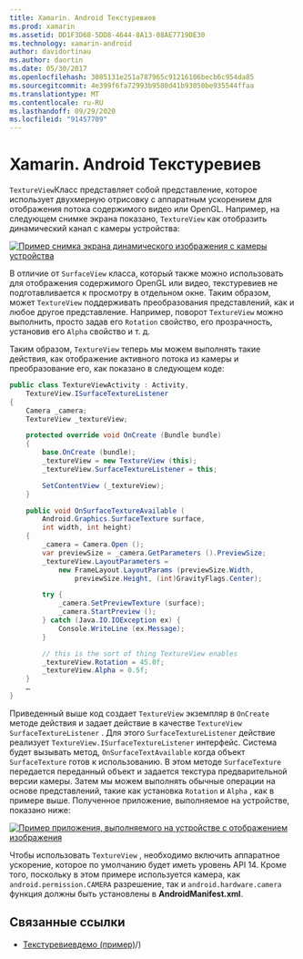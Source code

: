 ```yaml
---
title: Xamarin. Android Текстуревиев
ms.prod: xamarin
ms.assetid: DD1F3D68-5DD8-4644-8A13-08AE7719DE30
ms.technology: xamarin-android
author: davidortinau
ms.author: daortin
ms.date: 05/30/2017
ms.openlocfilehash: 3085131e251a787965c91216106becb6c954da85
ms.sourcegitcommit: 4e399f6fa72993b9580d41b93050be935544ffaa
ms.translationtype: MT
ms.contentlocale: ru-RU
ms.lasthandoff: 09/29/2020
ms.locfileid: "91457709"
---
```

# <a name="xamarinandroid-textureview"></a>Xamarin. Android Текстуревиев

`TextureView`Класс представляет собой представление, которое использует двухмерную отрисовку с аппаратным ускорением для отображения потока содержимого видео или OpenGL. Например, на следующем снимке экрана показано, `TextureView` как отобразить динамический канал с камеры устройства:

[![Пример снимка экрана динамического изображения с камеры устройства](texture-view-images/22-textureviewcamera.png)](texture-view-images/22-textureviewcamera.png#lightbox)

В отличие от `SurfaceView` класса, который также можно использовать для отображения содержимого OpenGL или видео, текстуревиев не подготавливается к просмотру в отдельном окне.
Таким образом, может `TextureView` поддерживать преобразования представлений, как и любое другое представление. Например, поворот `TextureView` можно выполнить, просто задав его `Rotation` свойство, его прозрачность, установив его `Alpha` свойство и т. д.

Таким образом, `TextureView` теперь мы можем выполнять такие действия, как отображение активного потока из камеры и преобразование его, как показано в следующем коде:

```csharp
public class TextureViewActivity : Activity,
    TextureView.ISurfaceTextureListener
{
    Camera _camera;
    TextureView _textureView;

    protected override void OnCreate (Bundle bundle)
    {
        base.OnCreate (bundle);
        _textureView = new TextureView (this);
        _textureView.SurfaceTextureListener = this;

        SetContentView (_textureView);
    }

    public void OnSurfaceTextureAvailable (
        Android.Graphics.SurfaceTexture surface,
        int width, int height)
    {
        _camera = Camera.Open ();
        var previewSize = _camera.GetParameters ().PreviewSize;
        _textureView.LayoutParameters =
            new FrameLayout.LayoutParams (previewSize.Width,
                previewSize.Height, (int)GravityFlags.Center);

        try {
            _camera.SetPreviewTexture (surface);
            _camera.StartPreview ();
        } catch (Java.IO.IOException ex) {
            Console.WriteLine (ex.Message);
        }

        // this is the sort of thing TextureView enables
        _textureView.Rotation = 45.0f;
        _textureView.Alpha = 0.5f;
    }
    …
}
```

Приведенный выше код создает `TextureView` экземпляр в `OnCreate` методе действия и задает действие в качестве `TextureView` `SurfaceTextureListener` . Для этого `SurfaceTextureListener` действие реализует `TextureView.ISurfaceTextureListener` интерфейс. Система будет вызывать метод, `OnSurfaceTextAvailable` когда объект `SurfaceTexture` готов к использованию. В этом методе `SurfaceTexture` передается переданный объект и задается текстура предварительной версии камеры. Затем мы можем выполнять обычные операции на основе представлений, такие как установка `Rotation` и `Alpha` , как в примере выше. Полученное приложение, выполняемое на устройстве, показано ниже:

[![Пример приложения, выполняемого на устройстве с отображением изображения](texture-view-images/17-textureviewdemo.png)](texture-view-images/17-textureviewdemo.png#lightbox)

Чтобы использовать `TextureView` , необходимо включить аппаратное ускорение, которое по умолчанию будет иметь уровень API 14. Кроме того, поскольку в этом примере используется камера, как `android.permission.CAMERA` разрешение, так и `android.hardware.camera` функция должны быть установлены в **AndroidManifest.xml**.

## <a name="related-links"></a>Связанные ссылки

- [Текстуревиевдемо (пример)](/samples/xamarin/monodroid-samples/textureviewdemo)/)